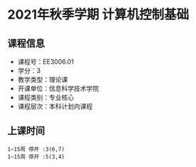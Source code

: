 # 2021年秋季学期 计算机控制基础 






## 课程信息

- 课程号：EE3006.01
- 学分：3
- 教学类型：理论课
- 开课单位：信息科学技术学院
- 课程类别：专业核心
- 课程层次：本科计划内课程

## 上课时间

```
1~15周 停开 :3(6,7)
1~15周 停开 :5(3,4)
```

